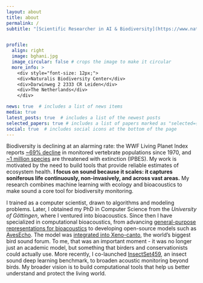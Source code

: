 ```yaml
---
layout: about
title: about
permalink: /
subtitle: "[Scientific Researcher in AI & Biodiversity](https://www.naturalis.nl/en/burooj-ghani/)"


profile:
  align: right
  image: bghani.jpg
  image_circular: false # crops the image to make it circular
  more_info: >
    <div style="font-size: 12px;">
    <div>Naturalis Biodiversity Center</div>
    <div>Darwinweg 2 2333 CR Leiden</div>
    <div>The Netherlands</div>
    </div>

news: true  # includes a list of news items
media: true
latest_posts: true  # includes a list of the newest posts
selected_papers: true # includes a list of papers marked as "selected={true}"
social: true  # includes social icons at the bottom of the page
---
```


Biodiversity is declining at an alarming rate: the WWF Living Planet Index reports [~69% decline](https://www.wwf.eu/?7780966/WWF-Living-Planet-Report-Devastating-69-drop-in-wildlife-populations-since-1970) in monitored vertebrate populations since 1970, and [~1 million species](https://www.ipbes.net/news/Media-Release-Global-Assessment) are threatened with extinction (IPBES). My work is motivated by the need to build tools that provide reliable estimates of ecosystem health. **I focus on sound because it scales: it captures soniferous life continuously, non-invasively, and across vast areas.** My research combines machine learning with ecology and bioacoustics to make sound a core tool for biodiversity monitoring.

I trained as a computer scientist, drawn to algorithms and modeling problems. Later, I obtained my PhD in Computer Science from the *University of Göttingen*, where I ventured into bioacoustics. Since then I have specialized in computational bioacoustics, from advancing [general-purpose representations for bioacoustics](https://www.nature.com/articles/s41598-023-49989-z.epdf) to developing open-source models such as [AvesEcho](https://gitlab.com/arise-biodiversity/DSI/algorithms/avesecho-v1). The model was [integrated into Xeno-canto](https://www.naturetoday.com/intl/en/nature-reports/message/?msg=33042), the world’s biggest bird sound forum. To me, that was an important moment - it was no longer just an academic model, but something that birders and conservationists could actually use. More recently, I co-launched [InsectSet459](https://arxiv.org/abs/2503.15074), an insect sound deep learning benchmark, to broaden acoustic monitoring beyond birds. My broader vision is to build computational tools that help us better understand and protect the living world.


<!-- My research focuses on developing robust machine learning methods for biodiversity monitoring, with a particular emphasis on sound-based approaches. I aim at creating scalable, field-deployable solutions for detecting and classifying animal vocalizations, enabling real-time and high-throughput ecological assessments. My broader vision is to contribute to the development of multimodal and multi-scale frameworks that integrate diverse data sources for a more holistic understanding of ecosystems. I obtained a master’s and a PhD in Computer Science from the University of Göttingen in Germany, where I ventured into bioacoustics, focusing on bird species classification, the impact of species selection on classification outcomes, and algorithmic analysis of intra-species song variations. 

My current work aims to bridge AI and ecological conservation by advancing computational tools that can be effectively applied in real-world biodiversity monitoring. This has the potential to greatly benefit wildlife experts, conservation biologists and ecologists by providing automated tools for long-term environmental monitoring. The central focus of my current work lies in processing extensive datasets of environmental sounds, enabling the extraction of valuable insights into the hidden world of animal communication. In nature, while many animals are visually elusive, their vocalizations offer a wealth of information about their habitats, seasonal changes, and interactions. My goal is to create automated processes that accelerate and streamline the analysis, ultimately contributing to the protection and conservation of our planet's diverse species and ecosystems. 

<!--  [Postdoctoral Fellow in AI & Biodiversity](https://www.naturalis.nl/en/burooj-ghani). Write your biography here. Tell the world about yourself. Link to your favorite [subreddit](http://reddit.com). You can put a picture in, too. The code is already in, just name your picture `prof_pic.jpg` and put it in the `img/` folder. 

Put your address / P.O. box / other info right below your picture. You can also disable any of these elements by editing `profile` property of the YAML header of your `_pages/about.md`. Edit `_bibliography/papers.bib` and Jekyll will render your [publications page](/al-folio/publications/) automatically.

Link to your social media connections, too. This theme is set up to use [Font Awesome icons](http://fortawesome.github.io/Font-Awesome/) and [Academicons](https://jpswalsh.github.io/academicons/), like the ones below. Add your Facebook, Twitter, LinkedIn, Google Scholar, or just disable all of them.-->